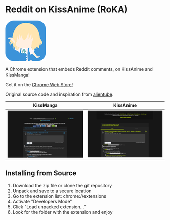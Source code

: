 Reddit on KissAnime (RoKA)
=========
![](icon128.png)

A Chrome extension that embeds Reddit comments, on KissAnime and KissManga!

Get it on the [Chrome Web Store!](https://chrome.google.com/webstore/detail/roka-reddit-on-kissanime/efhcppfepepillenpbenmefpgaikjmeb)

Original source code and inspiration from [alientube](https://github.com/xlexi/alientube/).

KissManga            |  KissAnime
:-------------------:|:--------------------:
![](kissmangasc.png) | ![](kissanimesc.png)


## Installing from Source

1. Download the zip file or clone the git repository
2. Unpack and save to a secure location
2. Go to the extension list: chrome://extensions
3. Activate "Developers Mode"
4. Click "Load unpacked extension…"
5. Look for the folder with the extension and enjoy
